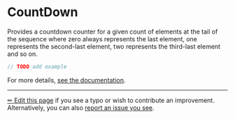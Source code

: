 # CountDown

Provides a countdown counter for a given count of elements at the tail of the
sequence where zero always represents the last element, one represents the
second-last element, two represents the third-last element and so on.

```c# --destination-file ../code/Program.cs --region statements --project ../code/TryMoreLinq.csproj
// TODO add example
```

For more details, [see the documentation][doc].

---

[&#x270F; Edit this page][edit] if you see a typo or wish to contribute an
improvement. Alternatively, you can also [report an issue you see][issue].


[edit]: https://github.com/morelinq/try/edit/master/m/count-down.md
[issue]: https://github.com/morelinq/try/issues/new?title=CountDown
[doc]: https://morelinq.github.io/3.1/ref/api/html/M_MoreLinq_MoreEnumerable_CountDown__2.htm
